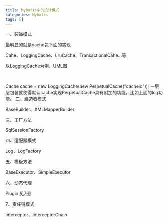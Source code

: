 ```yaml
---
title: Mybatis中的设计模式
categories: Mybatis
tags: []
---
```


一、装饰模式

最明显的就是cache包下面的实现

Cahe、LoggingCache、LruCache、TransactionalCahe...等

以LoggingCache为例，UML图

​                              



Cache cache  = new LoggingCache(new PerpetualCache("cacheid"));
一层层包装就使得默认cache实现PerpetualCache具有附加的功能，比如上面的log功能。
二、建造者模式

BaseBuilder、XMLMapperBuilder





三、工厂方法

SqlSessionFactory



四、适配器模式

Log、LogFactory



五、模板方法

BaseExecutor、SimpleExecutor



六、动态代理

Plugin 见7图

7、责任链模式

Interceptor、InterceptorChain

